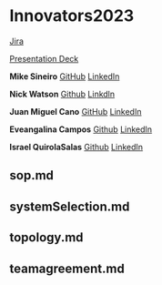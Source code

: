 # Innovators2023
[Jira](https://innovators2023.atlassian.net/jira/software/projects/KAN/boards/1)

[Presentation Deck](https://docs.google.com/presentation/d/12yA15td0V8S1QSxxpfWo08aG7yNqr906Ei0KpzH-sTA/edit#slide=id.g2accd1c413_3_31)


**Mike Sineiro**
[GitHub](https://github.com/KrustyKode)
[LinkedIn](https://www.linkedin.com/in/michael-sineiro-4784b517b/)


**Nick Watson**
[Github](https://github.com/GODKINGDEATHLORD)
[Linkdln](https://www.linkedin.com/in/nicolaus-watson/)


**Juan Miguel Cano**
[GitHub](https://github.com/jmcano50)
[LinkedIn](www.linkedin.com/in/juan-cano-3021578)

**Eveangalina Campos**
[Github](https://github.com/Eveangalina)
[LinkedIn](www.linkedin.com/in/eveangalina-s-campos-b42346176)

**Israel QuirolaSalas**
[Github](https://github.com/israelqui)
[LinkedIn](https://www.linkedin.com/in/israelquirola/)

## sop.md


## systemSelection.md


## topology.md


## teamagreement.md
